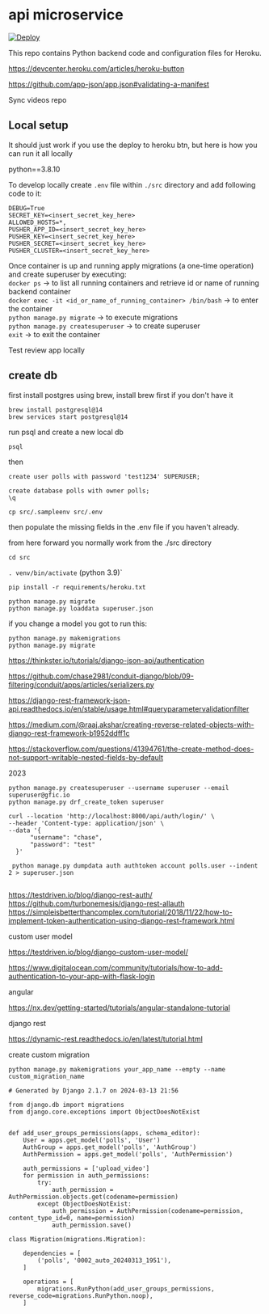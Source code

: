 # api microservice

<a href="https://heroku.com/deploy?template=https://github.com/hackkusu/backend.git">
  <img src="https://www.herokucdn.com/deploy/button.svg" alt="Deploy">
</a>

This repo contains Python backend code and configuration files for Heroku. 

https://devcenter.heroku.com/articles/heroku-button

https://github.com/app-json/app.json#validating-a-manifest

Sync videos repo

## Local setup

It should just work if you use the deploy to heroku btn, but here is how you can run it all locally

python==3.8.10

To develop locally create `.env` file within `./src` directory and add following code to it:  
```
DEBUG=True
SECRET_KEY=<insert_secret_key_here>
ALLOWED_HOSTS=*,
PUSHER_APP_ID=<insert_secret_key_here>
PUSHER_KEY=<insert_secret_key_here>
PUSHER_SECRET=<insert_secret_key_here>
PUSHER_CLUSTER=<insert_secret_key_here>
```

Once container is up and running apply migrations (a one-time operation) and create superuser by executing:  
`docker ps` -> to list all running containers and retrieve id or name of running backend container  
`docker exec -it <id_or_name_of_running_container> /bin/bash` -> to enter the container  
`python manage.py migrate` -> to execute migrations  
`python manage.py createsuperuser` -> to create superuser  
`exit` -> to exit the container  


Test review app locally

## create db
first install postgres using brew, install brew first if you don't have it

```shell
brew install postgresql@14
brew services start postgresql@14
```
run psql and create a new local db

```shell
psql
```
then
```shell
create user polls with password 'test1234' SUPERUSER;
```
```shell
create database polls with owner polls;
\q
```

```shell
cp src/.sampleenv src/.env
```
then populate the missing fields in the .env file if you haven't already. 

from here forward you normally work from the ./src directory

```shell
cd src

```

`. venv/bin/activate` (python 3.9)`

`pip install -r requirements/heroku.txt`

```shell
python manage.py migrate
python manage.py loaddata superuser.json

```

if you change a model you got to run this:
```shell
python manage.py makemigrations
python manage.py migrate
````


https://thinkster.io/tutorials/django-json-api/authentication

https://github.com/chase2981/conduit-django/blob/09-filtering/conduit/apps/articles/serializers.py

https://django-rest-framework-json-api.readthedocs.io/en/stable/usage.html#queryparametervalidationfilter

https://medium.com/@raaj.akshar/creating-reverse-related-objects-with-django-rest-framework-b1952ddff1c

https://stackoverflow.com/questions/41394761/the-create-method-does-not-support-writable-nested-fields-by-default

2023

```shell
python manage.py createsuperuser --username superuser --email superuser@gfic.io
python manage.py drf_create_token superuser
```

```
curl --location 'http://localhost:8000/api/auth/login/' \
--header 'Content-type: application/json' \
--data '{
      "username": "chase",
      "password": "test"
  }'
```

```shell
 python manage.py dumpdata auth authtoken account polls.user --indent 2 > superuser.json


```


https://testdriven.io/blog/django-rest-auth/
https://github.com/turbonemesis/django-rest-allauth
https://simpleisbetterthancomplex.com/tutorial/2018/11/22/how-to-implement-token-authentication-using-django-rest-framework.html

custom user model

https://testdriven.io/blog/django-custom-user-model/

https://www.digitalocean.com/community/tutorials/how-to-add-authentication-to-your-app-with-flask-login

angular

https://nx.dev/getting-started/tutorials/angular-standalone-tutorial

django rest

https://dynamic-rest.readthedocs.io/en/latest/tutorial.html

create custom migration

```shell
python manage.py makemigrations your_app_name --empty --name custom_migration_name

```

```shell
# Generated by Django 2.1.7 on 2024-03-13 21:56

from django.db import migrations
from django.core.exceptions import ObjectDoesNotExist


def add_user_groups_permissions(apps, schema_editor):
    User = apps.get_model('polls', 'User')
    AuthGroup = apps.get_model('polls', 'AuthGroup')
    AuthPermission = apps.get_model('polls', 'AuthPermission')

    auth_permissions = ['upload_video']
    for permission in auth_permissions:
        try:
            auth_permission = AuthPermission.objects.get(codename=permission)
        except ObjectDoesNotExist:
            auth_permission = AuthPermission(codename=permission, content_type_id=0, name=permission)
            auth_permission.save()

class Migration(migrations.Migration):

    dependencies = [
        ('polls', '0002_auto_20240313_1951'),
    ]

    operations = [
        migrations.RunPython(add_user_groups_permissions, reverse_code=migrations.RunPython.noop),
    ]

```
